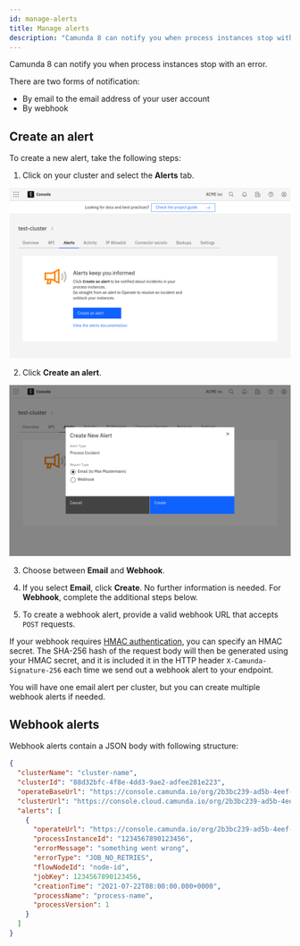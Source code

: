 ```yaml
---
id: manage-alerts
title: Manage alerts
description: "Camunda 8 can notify you when process instances stop with an error."
---
```


Camunda 8 can notify you when process instances stop with an error.

There are two forms of notification:

- By email to the email address of your user account
- By webhook

## Create an alert

To create a new alert, take the following steps:

1. Click on your cluster and select the **Alerts** tab.

![cluster-details](./img/cluster-detail-alerts.png)

2. Click **Create an alert**.

![create-alert](./img/cluster-detail-create-alert.png)

3. Choose between **Email** and **Webhook**.

4. If you select **Email**, click **Create**. No further information is needed. For **Webhook**, complete the additional steps below.

5. To create a webhook alert, provide a valid webhook URL that accepts `POST` requests.

If your webhook requires [HMAC authentication](https://www.okta.com/identity-101/hmac/), you can specify an HMAC secret. The SHA-256 hash of the request body will then be generated using your HMAC secret, and it is included it in the HTTP header `X-Camunda-Signature-256` each time we send out a webhook alert to your endpoint.

You will have one email alert per cluster, but you can create multiple webhook alerts if needed.

## Webhook alerts

Webhook alerts contain a JSON body with following structure:

```json
{
  "clusterName": "cluster-name",
  "clusterId": "88d32bfc-4f8e-4dd3-9ae2-adfee281e223",
  "operateBaseUrl": "https://console.camunda.io/org/2b3bc239-ad5b-4eef-80e0-6ef5139ed66a/cluster/88d32bfc-4f8e-4dd3-9ae2-adfee281e223/operate",
  "clusterUrl": "https://console.cloud.camunda.io/org/2b3bc239-ad5b-4eef-80e0-6ef5139ed66a/cluster/88d32bfc-4f8e-4dd3-9ae2-adfee281e223",
  "alerts": [
    {
      "operateUrl": "https://console.camunda.io/org/2b3bc239-ad5b-4eef-80e0-6ef5139ed66a/cluster/88d32bfc-4f8e-4dd3-9ae2-adfee281e223/operate/#/instances/2251799829404548",
      "processInstanceId": "1234567890123456",
      "errorMessage": "something went wrong",
      "errorType": "JOB_NO_RETRIES",
      "flowNodeId": "node-id",
      "jobKey": 1234567890123456,
      "creationTime": "2021-07-22T08:00:00.000+0000",
      "processName": "process-name",
      "processVersion": 1
    }
  ]
}
```
